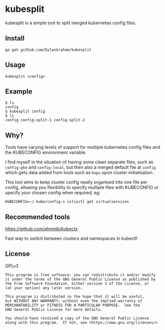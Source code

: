 # kubesplit

kubesplit is a simple tool to split merged kubernetes config files.

## Install

`go get github.com/DylanGraham/kubesplit`

## Usage

`kubesplit <config>`

## Example

```
$ ls
config
$ kubesplit config
$ ls
config config-split-1 config-split-2
```

## Why?

Tools have varying levels of support for multiple kubernetes config files and the KUBECONFIG environment variable.

I find myself in the situation of having some clean separate files, such as `config-gke` and `config-local`, but then also a merged default file at `config` which gets data added from tools such as `kops` upon cluster initialisation.

This tool aims to keep cluster config neatly organised into one file per config, allowing you flexibility to specify multiple files with KUBECONFIG or specify your chosen config when required, eg:

`KUBECONFIG=~/.kube/config-x istioctl get virtualservices`

## Recommended tools
https://github.com/ahmetb/kubectx

Fast way to switch between clusters and namespaces in kubectl!


## License

GPLv3
```
This program is free software: you can redistribute it and/or modify
it under the terms of the GNU General Public License as published by
the Free Software Foundation, either version 3 of the License, or
(at your option) any later version.

This program is distributed in the hope that it will be useful,
but WITHOUT ANY WARRANTY; without even the implied warranty of
MERCHANTABILITY or FITNESS FOR A PARTICULAR PURPOSE.  See the
GNU General Public License for more details.

You should have received a copy of the GNU General Public License
along with this program.  If not, see <https://www.gnu.org/licenses/>
```
